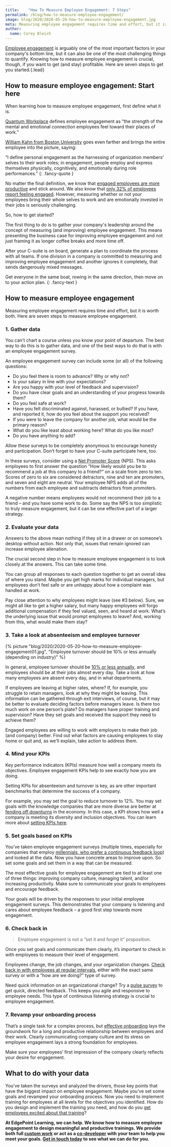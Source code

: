 ```yaml
---
title:    "How To Measure Employee Engagement: 7 Steps"
permalink: /blog/how-to-measure-employee-engagement/
image: blog/2020/2020-05-20-how-to-measure-employee-engagement.jpg
meta: Measuring employee engagement requires time and effort, but it is worth both. Here are seven steps for how to measure employee engagement.
author:
  name: Corey Bleich
---
```


[Employee engagement](/blog/employee-engagement-research/) is arguably one of the most important factors in your company's bottom line, but it can also be one of the most challenging things to quantify. Knowing how to measure employee engagement is crucial, though, if you want to get (and stay) profitable. Here are seven steps to get you started.{.lead}

## How to measure employee engagement: Start here 

When learning how to measure employee engagement, first define what it is.

[Quantum Workplace](https://www.quantumworkplace.com/) defines employee engagement as “the strength of the mental and emotional connection employees feel toward their places of work.” 

[William Kahn from Boston University](https://www.e3solutions.com/blog/william-kahn-father-of-employee-engagement) goes even farther and brings the entire employee into the picture, saying: 

“I define personal engagement as the harnessing of organization members’ selves to their work roles; in engagement, people employ and express themselves physically, cognitively, and emotionally during role performances.”
{: .fancy-quote }

No matter the final definition, we know that [engaged employees are more productive](https://www.gallup.com/workplace/238085/state-american-workplace-report-2017.aspx) and stick around. We also know that [only 32% of employees report feeling engaged](https://news.gallup.com/poll/188144/employee-engagement-stagnant-2015.aspx). However, measuring whether or not your employees bring their whole selves to work and are emotionally invested in their jobs is seriously challenging. 

So, how to get started?

The first thing to do is to gather your company's leadership around the concept of measuring (and improving) employee engagement. This means presenting the business case for improving employee engagement and not just framing it as longer coffee breaks and more time off.

After your C-suite is on board, generate a plan to coordinate the process with all teams. If one division in a company is committed to measuring and improving employee engagement and another ignores it completely, that sends dangerously mixed messages.

Get everyone in the same boat, rowing in the same direction, then move on to your action plan.
{: .fancy-text }

## How to measure employee engagement

Measuring employee engagement requires time and effort, but it is worth both. Here are seven steps to measure employee engagement.

### 1. Gather data

You can’t chart a course unless you know your point of departure. The best way to do this is to gather data, and one of the best ways to do that is with an employee engagement survey. 

An employee engagement survey can include some (or all) of the following questions:

* Do you feel there is room to advance? Why or why not?
* Is your salary in line with your expectations?
* Are you happy with your level of feedback and supervision?
* Do you have clear goals and an understanding of your progress towards them?
* Do you feel safe at work?
* Have you felt discriminated against, harassed, or bullied? If you have, and reported it, how do you feel about the support you received?
* If you were to leave the company for another job, what would be the primary reason?
* What do you like least about working here? What do you like most?
* Do you have anything to add?

Allow these surveys to be completely anonymous to encourage honesty and participation. Don’t forget to have your C-suite participate here, too. 

In these surveys, consider using a [Net Promoter Score](https://cultureiq.com/blog/employee-net-promoter-score/) (NPS). This asks employees to first answer the question “How likely would you be to recommend a job at this company to a friend?” on a scale from zero to ten. Scores of zero to six are considered detractors, nine and ten are promoters, and seven and eight are neutral. Your employee NPS adds all of the numbers from each employee and subtracts detractors from promoters.

A negative number means employees would not recommend their job to a friend – and you have some work to do. Some say the NPS is too simplistic to truly measure engagement, but it can be one effective part of a larger strategy.

### 2. Evaluate your data

Answers to the above mean nothing if they sit in a drawer or on someone’s desktop without action. Not only that, issues that remain ignored can increase employee alienation. 

The crucial second step in how to measure employee engagement is to look closely at the answers. This can take some time. 

You can group all responses to each question together to get an overall idea of where you stand. Maybe you get high marks for individual managers, but employees don’t feel safe or are unhappy about how a complaint was handled at work.

Pay close attention to why employees might leave (see #3 below). Sure, we might all like to get a higher salary, but many happy employees will forgo additional compensation if they feel valued, seen, and heard at work. What’s the underlying issue that would prompt employees to leave? And, working from this, what would make them stay? 

### 3. Take a look at absenteeism and employee turnover

{% picture "blog/2020/2020-05-20-how-to-measure-employee-engagement01.jpg", "Employee turnover should be 10% or less annually (depending on industry)" %}

In general, employee turnover should be [10% or less annually](https://news.gallup.com/businessjournal/316/truth-about-turnover.aspx), and employees should be at their jobs almost every day. Take a look at how many employees are absent every day, and in what departments.

If employees are leaving at higher rates, where? If, for example, you struggle to retain managers, look at why they might be leaving. This information can be gathered through exit interviews, of course, but it may be better to evaluate deciding factors before managers leave. Is there too much work on one person’s plate? Do managers have proper training and supervision? Have they set goals and received the support they need to achieve them?

Engaged employees are willing to work with employers to make their job (and company) better. Find out what factors are causing employees to stay home or quit and, as we'll explain, take action to address them.

### 4. Mind your KPIs

Key performance indicators (KPIs) measure how well a company meets its objectives. Employee engagement KPIs help to see exactly how you are doing. 

Setting KPIs for absenteeism and turnover is key, as are other important benchmarks that determine the success of a company. 

For example, you may set the goal to reduce turnover to 12%. You may set goals with the knowledge companies that are more diverse are better at [fending off downturns](https://fortune.com/2019/12/20/diversity-inclusion-key-to-beating-next-recession/) in the economy. In this case, a KPI shows how well a company is meeting its diversity and inclusion objectives. You can learn more about [setting KPIs here](https://www.staceybarr.com/questions/howtosetkpis/). 

### 5. Set goals based on KPIs

You’ve taken employee engagement surveys (multiple times, especially for companies that employ [millennials, who prefer a continuous feedback loop](https://www.achievers.com/blog/millennials-and-their-desire-for-always-on-feedback/)) and looked at the data. Now you have concrete areas to improve upon. So set some goals and set them in a way that can be measured. 

The most effective goals for employee engagement are tied to at least one of three things: improving company culture, managing talent, and/or increasing productivity. Make sure to communicate your goals to employees and encourage feedback.

Your goals will be driven by the responses to your initial employee engagement surveys. This demonstrates that your company is listening and cares about employee feedback – a good first step towards more engagement.

### 6. Check back in

>Employee engagement is not a “set it and forget it” proposition.

Once you set goals and communicate them clearly, it’s important to check in with employees to measure their level of engagement.

Employees change, the job changes, and your organization changes. [Check back in with employees at regular intervals](https://hbr.org/2018/03/employee-surveys-are-still-one-of-the-best-ways-to-measure-engagement), either with the exact same survey or with a “how are we doing?” type of survey.

Need quick information on an organizational change? Try a [pulse survey](https://www.quantumworkplace.com/future-of-work/7-tips-for-creating-meaningful-pulse-surveys) to get quick, directed feedback. This keeps you agile and responsive to employee needs. This type of continuous listening strategy is crucial to employee engagement.

### 7. Revamp your onboarding process

That’s a single task for a complex process, but [effective onboarding](/blog/better-new-hire-onboarding/) lays the groundwork for a long and productive relationship between employees and their work. Clearly communicating company culture and its stress on employee engagement lays a strong foundation for employees. 

Make sure your employees’ first impression of the company clearly reflects your desire for engagement.

## What to do with your data 

You’ve taken the surveys and analyzed the drivers, those key points that have the biggest impact on employee engagement. Maybe you’ve set some goals and revamped your onboarding process. Now you need to implement training for employees at all levels for the objectives you identified. How do you design and implement the training you need, and how do you [get employees excited about that training](https://www.edgepointlearning.com/blog/get-employees-excited-about-training/)?

<strong>At EdgePoint Learning, we can help. We know how to measure employee engagement to design meaningful and productive trainings. We provide both full [custom work](/custom-elearning-course-development/) or act as a [co-developer](https://www.edgepointlearning.com/co-development-services/) with your team to help you meet your goals. [Get in touch today](https://www.edgepointlearning.com/contact/) to see what we can do for you.</strong>
